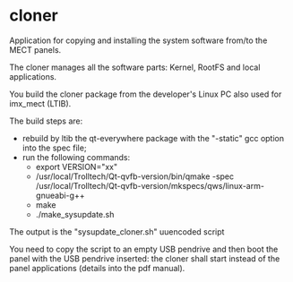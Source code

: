 # cloner
Application for copying and installing the system software from/to the MECT panels.

The cloner manages all the software parts: Kernel, RootFS and local applications.

You build the cloner package from the developer's Linux PC also used for imx\_mect (LTIB). 

The build steps are:
- rebuild by ltib the qt-everywhere package with the "-static" gcc option into the spec file;
- run the following commands:
  - export VERSION="xx"
  - /usr/local/Trolltech/Qt-qvfb-version/bin/qmake -spec /usr/local/Trolltech/Qt-qvfb-version/mkspecs/qws/linux-arm-gnueabi-g++
  - make
  - ./make_sysupdate.sh

The output is the "sysupdate\_cloner.sh" uuencoded script 

You need to copy the script to an empty USB pendrive and then boot the panel with the USB pendrive inserted: the cloner shall start instead of the panel applications (details into the pdf manual).
